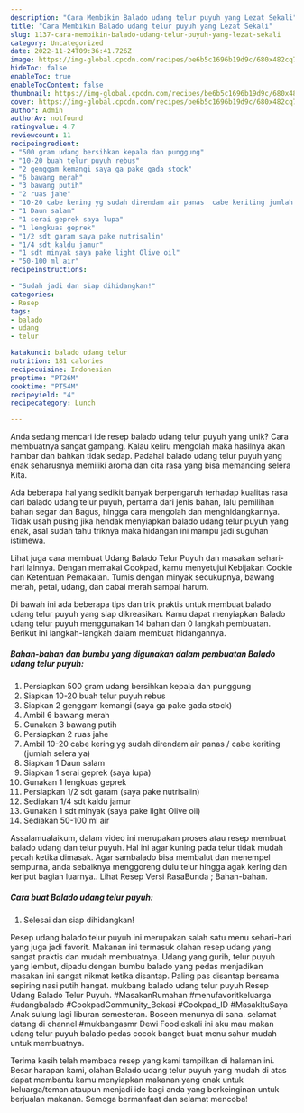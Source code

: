 ```yaml
---
description: "Cara Membikin Balado udang telur puyuh yang Lezat Sekali"
title: "Cara Membikin Balado udang telur puyuh yang Lezat Sekali"
slug: 1137-cara-membikin-balado-udang-telur-puyuh-yang-lezat-sekali
category: Uncategorized
date: 2022-11-24T09:36:41.726Z
image: https://img-global.cpcdn.com/recipes/be6b5c1696b19d9c/680x482cq70/balado-udang-telur-puyuh-foto-resep-utama.jpg
hideToc: false
enableToc: true
enableTocContent: false
thumbnail: https://img-global.cpcdn.com/recipes/be6b5c1696b19d9c/680x482cq70/balado-udang-telur-puyuh-foto-resep-utama.jpg
cover: https://img-global.cpcdn.com/recipes/be6b5c1696b19d9c/680x482cq70/balado-udang-telur-puyuh-foto-resep-utama.jpg
author: Admin
authorAv: notfound
ratingvalue: 4.7
reviewcount: 11
recipeingredient:
- "500 gram udang bersihkan kepala dan punggung"
- "10-20 buah telur puyuh rebus"
- "2 genggam kemangi saya ga pake gada stock"
- "6 bawang merah"
- "3 bawang putih"
- "2 ruas jahe"
- "10-20 cabe kering yg sudah direndam air panas  cabe keriting jumlah selera ya"
- "1 Daun salam"
- "1 serai geprek saya lupa"
- "1 lengkuas geprek"
- "1/2 sdt garam saya pake nutrisalin"
- "1/4 sdt kaldu jamur"
- "1 sdt minyak saya pake light Olive oil"
- "50-100 ml air"
recipeinstructions:

- "Sudah jadi dan siap dihidangkan!"
categories:
- Resep
tags:
- balado
- udang
- telur

katakunci: balado udang telur 
nutrition: 181 calories
recipecuisine: Indonesian
preptime: "PT26M"
cooktime: "PT54M"
recipeyield: "4"
recipecategory: Lunch

---
```





Anda sedang mencari ide resep balado udang telur puyuh yang unik? Cara membuatnya sangat gampang. Kalau keliru mengolah maka hasilnya akan hambar dan bahkan tidak sedap. Padahal balado udang telur puyuh yang enak seharusnya memiliki aroma dan cita rasa yang bisa memancing selera Kita.





Ada beberapa hal yang sedikit banyak berpengaruh terhadap kualitas rasa dari balado udang telur puyuh, pertama dari jenis bahan, lalu pemilihan bahan segar dan Bagus, hingga cara mengolah dan menghidangkannya. Tidak usah pusing jika hendak menyiapkan balado udang telur puyuh yang enak,      asal sudah tahu triknya maka hidangan ini mampu jadi suguhan istimewa.














Lihat juga cara membuat Udang Balado Telur Puyuh dan masakan sehari-hari lainnya. Dengan memakai Cookpad, kamu menyetujui Kebijakan Cookie dan Ketentuan Pemakaian. Tumis dengan minyak secukupnya, bawang merah, petai, udang, dan cabai merah sampai harum.






Di bawah ini ada beberapa tips dan trik praktis untuk membuat balado udang telur puyuh yang siap dikreasikan. Kamu dapat menyiapkan Balado udang telur puyuh menggunakan 14 bahan dan 0 langkah pembuatan. Berikut ini langkah-langkah dalam membuat hidangannya.

<!--inarticleads1-->

##### Bahan-bahan dan bumbu yang digunakan dalam pembuatan Balado udang telur puyuh:

1. Persiapkan 500 gram udang bersihkan kepala dan punggung
1. Siapkan 10-20 buah telur puyuh rebus
1. Siapkan 2 genggam kemangi (saya ga pake gada stock)
1. Ambil 6 bawang merah
1. Gunakan 3 bawang putih
1. Persiapkan 2 ruas jahe
1. Ambil 10-20 cabe kering yg sudah direndam air panas / cabe keriting (jumlah selera ya)
1. Siapkan 1 Daun salam
1. Siapkan 1 serai geprek (saya lupa)
1. Gunakan 1 lengkuas geprek
1. Persiapkan 1/2 sdt garam (saya pake nutrisalin)
1. Sediakan 1/4 sdt kaldu jamur
1. Gunakan 1 sdt minyak (saya pake light Olive oil)
1. Sediakan 50-100 ml air


Assalamualaikum, dalam video ini merupakan proses atau resep membuat balado udang dan telur puyuh. Hal ini agar kuning pada telur tidak mudah pecah ketika dimasak. Agar sambalado bisa membalut dan menempel sempurna, anda sebaiknya menggoreng dulu telur hingga agak kering dan keriput bagian luarnya.. Lihat Resep Versi RasaBunda ; Bahan-bahan. 

<!--inarticleads2-->

##### Cara buat Balado udang telur puyuh:


1. Selesai dan siap dihidangkan!

Resep udang balado telur puyuh ini merupakan salah satu menu sehari-hari yang juga jadi favorit. Makanan ini termasuk olahan resep udang yang sangat praktis dan mudah membuatnya. Udang yang gurih, telur puyuh yang lembut, dipadu dengan bumbu balado yang pedas menjadikan masakan ini sangat nikmat ketika disantap. Paling pas disantap bersama sepiring nasi putih hangat. mukbang balado udang telur puyuh Resep Udang Balado Telur Puyuh. #MasakanRumahan #menufavoritkeluarga #udangbalado #CookpadCommunity_Bekasi #Cookpad_ID #MasakItuSaya Anak sulung lagi liburan semesteran. Boseen menunya di sana. selamat datang di channel #mukbangasmr Dewi Foodieskali ini aku mau makan udang telur puyuh balado pedas cocok banget buat menu sahur mudah untuk membuatnya. 

Terima kasih telah membaca resep yang kami tampilkan di halaman ini. Besar harapan kami, olahan Balado udang telur puyuh yang mudah di atas dapat membantu kamu menyiapkan makanan yang enak untuk keluarga/teman ataupun menjadi ide bagi anda yang berkeinginan untuk berjualan makanan. Semoga bermanfaat dan selamat mencoba!
